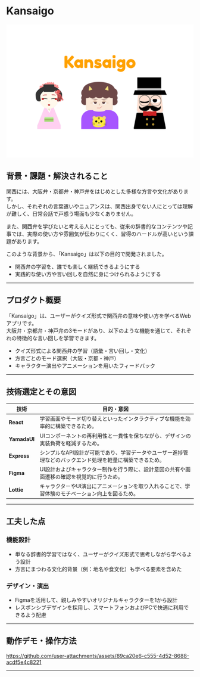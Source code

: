 # Kansaigo

![Kansaigo](./img/Desktop%20-%201.png)

## 背景・課題・解決されること

関西には、大阪弁・京都弁・神戸弁をはじめとした多様な方言や文化があります。  
しかし、それぞれの言葉遣いやニュアンスは、関西出身でない人にとっては理解が難しく、日常会話で戸惑う場面も少なくありません。

また、関西弁を学びたいと考える人にとっても、従来の辞書的なコンテンツや記事では、実際の使い方や雰囲気が伝わりにくく、習得のハードルが高いという課題があります。

このような背景から、「Kansaigo」は以下の目的で開発されました。

- 関西弁の学習を、誰でも楽しく継続できるようにする  
- 実践的な使い方や言い回しを自然に身につけられるようにする

---

## プロダクト概要

「Kansaigo」は、ユーザーがクイズ形式で関西弁の意味や使い方を学べるWebアプリです。  
大阪弁・京都弁・神戸弁の3モードがあり、以下のような機能を通じて、それぞれの特徴的な言い回しを学習できます。
- クイズ形式による関西弁の学習（語彙・言い回し・文化）  
- 方言ごとのモード選択（大阪・京都・神戸）  
- キャラクター演出やアニメーションを用いたフィードバック  

---

## 技術選定とその意図

| 技術       | 目的・意図 |
|------------|------------|
| **React**  | 学習画面やモード切り替えといったインタラクティブな機能を効率的に構築できるため。 |
| **YamadaUI** | UIコンポーネントの再利用性と一貫性を保ちながら、デザインの実装負荷を軽減するため。 |
| **Express** | シンプルなAPI設計が可能であり、学習データやユーザー進捗管理などのバックエンド処理を軽量に構築できるため。 |
| **Figma** | UI設計およびキャラクター制作を行う際に、設計意図の共有や画面遷移の確認を視覚的に行うため。 |
| **Lottie** | キャラクターやUI演出にアニメーションを取り入れることで、学習体験のモチベーション向上を図るため。 |

---

## 工夫した点

### 機能設計
- 単なる辞書的学習ではなく、ユーザーがクイズ形式で思考しながら学べるよう設計  
- 方言にまつわる文化的背景（例：地名や食文化）も学べる要素を含めた  

### デザイン・演出
- Figmaを活用して、親しみやすいオリジナルキャラクターを1から設計   
- レスポンシブデザインを採用し、スマートフォンおよびPCで快適に利用できるよう配慮  

---

## 動作デモ・操作方法



https://github.com/user-attachments/assets/89ca20e6-c555-4d52-8688-acdf5e4c8221



---
